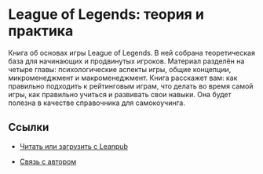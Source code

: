 # League of Legends: теория и практика

Книга об основах игры League of Legends. В ней собрана теоретическая база для начинающих и продвинутых игроков. Материал разделён на четыре главы: психологические аспекты игры, общие концепции, микроменеджмент и макроменеджмент. Книга расскажет вам: как правильно подходить к рейтинговым играм, что делать во время самой игры, как правильно учиться и развивать свои навыки. Она будет полезна в качестве справочника для самокоучинга.

## Ссылки

* [Читать или загрузить с Leanpub](https://leanpub.com/league-of-legends-fundamentals)

* [Связь с автором](mailto:petrsum@gmail.com)
